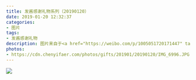```yaml
---
title: 发酱感谢礼物系列（20190120）
date: 2019-01-20 12:32:37
categories:
- 图片
tags:
- 发酱感谢礼物
description: 图片来自于<a href="https://weibo.com/p/1005051720171447" target="_blank">quanmmmmm</a><br/>“谢谢66，吼吼看～😍😍” ​ ​  ​​​ ​​​ ​​​ ​​​
photos: 
- https://cdn.chenyifaer.com/photos/gifts/201901/20190120/IMG_6996.JPG
---
```


![](https://cdn.chenyifaer.com/photos/gifts/201901/20190120/IMG_6997.JPG)
